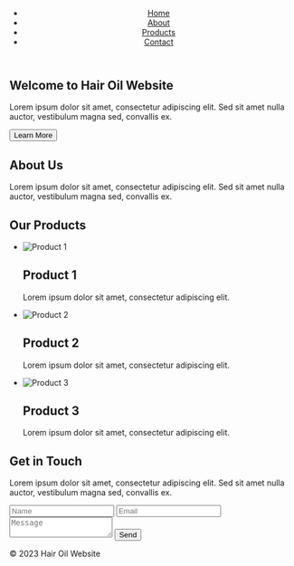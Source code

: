 <!DOCTYPE html>
<html lang="en">
<head>
    <meta charset="UTF-8">
    <meta name="viewport" content="width=device-width, initial-scale=1.0">
    <title>Hair Oil Website</title>
    <link rel="stylesheet" href="style.css">
</head>
<body>
    <header>
        <nav>
            <ul>
                <li><a href="#home">Home</a></li>
                <li><a href="#about">About</a></li>
                <li><a href="#products">Products</a></li>
                <li><a href="#contact">Contact</a></li>
            </ul>
        </nav>
    </header>
    <main>
        <section id="home">
            <h1>Welcome to Hair Oil Website</h1>
            <p>Lorem ipsum dolor sit amet, consectetur adipiscing elit. Sed sit amet nulla auctor, vestibulum magna sed, convallis ex.</p>
            <button>Learn More</button>
        </section>
        <section id="about">
            <h1>About Us</h1>
            <p>Lorem ipsum dolor sit amet, consectetur adipiscing elit. Sed sit amet nulla auctor, vestibulum magna sed, convallis ex.</p>
        </section>
        <section id="products">
            <h1>Our Products</h1>
            <ul>
                <li>
                    <img src="product1.jpg" alt="Product 1">
                    <h2>Product 1</h2>
                    <p>Lorem ipsum dolor sit amet, consectetur adipiscing elit.</p>
                </li>
                <li>
                    <img src="product2.jpg" alt="Product 2">
                    <h2>Product 2</h2>
                    <p>Lorem ipsum dolor sit amet, consectetur adipiscing elit.</p>
                </li>
                <li>
                    <img src="product3.jpg" alt="Product 3">
                    <h2>Product 3</h2>
                    <p>Lorem ipsum dolor sit amet, consectetur adipiscing elit.</p>
                </li>
            </ul>
        </section>
        <section id="contact">
            <h1>Get in Touch</h1>
            <p>Lorem ipsum dolor sit amet, consectetur adipiscing elit. Sed sit amet nulla auctor, vestibulum magna sed, convallis ex.</p>
            <form>
                <input type="text" placeholder="Name">
                <input type="email" placeholder="Email">
                <textarea placeholder="Message"></textarea>
                <button>Send</button>
            </form>
        </section>
    </main>
    <footer>
        <p>&copy; 2023 Hair Oil Website</p>
    </footer>
</body>
</html>
